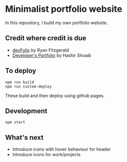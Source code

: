 # Minimalist portfolio website

In this repository, I build my own portfolio website.

## Credit where credit is due

- [devFolio](https://github.com/RyanFitzgerald/devfolio) by Ryan Fitzgerald
- [Developer's Portfolio](https://github.com/hashirshoaeb/home) by Hashir Shoaib

## To deploy

```
npm run build
npm run custom-deploy
```

These build and then deploy using github pages.

## Development

```
npm start
```

## What's next

- Introduce icons with hover behaviour for header
- Introduce icons for work/projects
